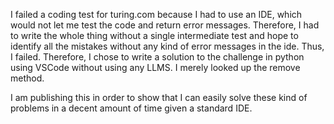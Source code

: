 I failed a coding test for turing.com because I had to use an IDE, which would not let me test the code and return error messages. Therefore, I had to write the whole thing without a single intermediate test and hope to identify all the mistakes without any kind of error messages in the ide. Thus, I failed. Therefore, I chose to write a solution to the challenge in python using VSCode without using any LLMS. I merely looked up the remove method. 

I am publishing this in order to show that I can easily solve these kind of problems in a decent amount of time given a standard IDE.